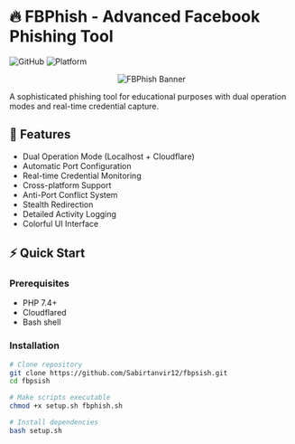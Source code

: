 # 🔥 FBPhish - Advanced Facebook Phishing Tool
![GitHub](https://img.shields.io/badge/Version-2.0-blue) 
![Platform](https://img.shields.io/badge/Platform-Termux%2FKali-green)

<p align="center">
  <img src="https://i.ibb.co/0nNbc2L/fbphish-banner.png" alt="FBPhish Banner">
</p>

A sophisticated phishing tool for educational purposes with dual operation modes and real-time credential capture.

## 🌟 Features
- Dual Operation Mode (Localhost + Cloudflare)
- Automatic Port Configuration
- Real-time Credential Monitoring
- Cross-platform Support
- Anti-Port Conflict System
- Stealth Redirection
- Detailed Activity Logging
- Colorful UI Interface

## ⚡ Quick Start

### Prerequisites
- PHP 7.4+
- Cloudflared
- Bash shell

### Installation
```bash
# Clone repository
git clone https://github.com/Sabirtanvir12/fbpsish.git
cd fbpsish

# Make scripts executable
chmod +x setup.sh fbphish.sh

# Install dependencies
bash setup.sh
